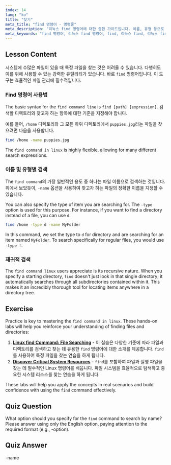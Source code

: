 ```yaml
---
index: 14
lang: "ko"
title: "찾기"
meta_title: "find 명령어 - 명령줄"
meta_description: "리눅스 find 명령어에 대한 종합 가이드입니다. 이름, 유형 등으로 파일과 디렉토리를 찾는 find 명령줄 사용법을 배우세요. 강력한 리눅스 find 유틸리티로 파일 관리 기술을 향상시키세요."
meta_keywords: "find 명령어, 리눅스 find 명령어, find, 리눅스 find, 리눅스 find 명령어, 파일 검색, 디렉토리 검색, 리눅스 튜토리얼"
---
```


## Lesson Content

시스템에 수많은 파일이 있을 때 특정 파일을 찾는 것은 어려울 수 있습니다. 다행히도 이를 위해 사용할 수 있는 강력한 유틸리티가 있습니다. 바로 `find` 명령어입니다. 이 도구는 효율적인 파일 관리에 필수적입니다.

### Find 명령어 사용법

The basic syntax for the `find command line` is `find [path] [expression]`. 검색할 디렉토리와 찾고자 하는 항목에 대한 기준을 지정해야 합니다.

예를 들어, `/home` 디렉토리와 그 모든 하위 디렉토리에서 `puppies.jpg`라는 파일을 찾으려면 다음을 사용합니다.

```bash
find /home -name puppies.jpg
```

The `find command in linux` is highly flexible, allowing for many different search expressions.

### 이름 및 유형별 검색

The `find command`의 가장 일반적인 용도 중 하나는 파일 이름으로 검색하는 것입니다. 위에서 보았듯이, `-name` 옵션을 사용하여 찾고자 하는 파일의 정확한 이름을 지정할 수 있습니다.

You can also specify the type of item you are searching for. The `-type` option is used for this purpose. For instance, if you want to find a directory instead of a file, you can use `d`.

```bash
find /home -type d -name MyFolder
```

In this command, we set the type to `d` for directory and are searching for an item named `MyFolder`. To search specifically for regular files, you would use `-type f`.

### 재귀적 검색

The `find command linux` users appreciate is its recursive nature. When you specify a starting directory, `find` doesn't just look in that single directory; it automatically searches through all subdirectories contained within it. This makes it an incredibly thorough tool for locating items anywhere in a directory tree.

## Exercise

Practice is key to mastering the `find command in linux`. These hands-on labs will help you reinforce your understanding of finding files and directories:

1.  **[Linux find Command: File Searching](https://labex.io/ko/labs/linux-linux-find-command-file-searching-219191)** - 이 실습은 다양한 기준에 따라 파일과 디렉토리를 검색하고 찾는 데 유용한 `find` 명령어에 대한 소개를 제공합니다. `find`를 사용하여 특정 파일을 찾는 연습을 하게 됩니다.
2.  **[Discover Critical System Resources](https://labex.io/ko/labs/linux-discover-critical-system-resources-388032)** - `find`를 포함하여 파일과 실행 파일을 찾는 데 필수적인 Linux 명령어를 배웁니다. 파일 시스템을 효율적으로 탐색하고 중요한 시스템 리소스를 찾는 연습을 하게 됩니다.

These labs will help you apply the concepts in real scenarios and build confidence with using the `find` command effectively.

## Quiz Question

What option should you specify for the `find` command to search by name? Please answer using only the English option, paying attention to the required format (e.g., -option).

## Quiz Answer

-name
